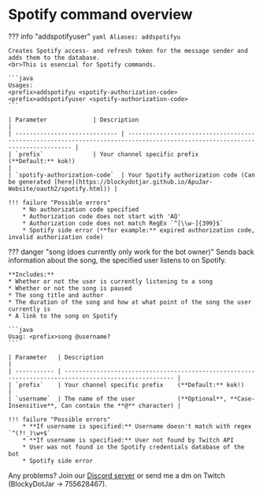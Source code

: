 # Spotify command overview

??? info "addspotifyuser"
    ```yaml
    Aliases: addspotifyu
    ```

    Creates Spotify access- and refresh token for the message sender and adds them to the database.
    <br>This is esencial for Spotify commands.

    ```java
    Usages:
    <prefix>addspotifyu <spotify-authorization-code>
    <prefix>addspotifyuser <spotify-authorization-code>
    ```

    | Parameter   		    | Description                                                                                                                  |
    | ----------------------------- | ---------------------------------------------------------------------------------------------------------------------------- |
    | `prefix`    		    | Your channel specific prefix    (**Default:** kok!)                                                   			   |
    | `spotify-authorization-code`  | Your Spotify authorization code (Can be generated [here](https://blockydotjar.github.io/ApuJar-Website/oauth2/spotify.html)) |

    !!! failure "Possible errors"
        * No authorization code specified
        * Authorization code does not start with 'AQ'
        * Authorization code does not match RegEx `^[\\w-]{399}$`
        * Spotify side error (**for example:** expired authorization code, invalid authorization code)


??? danger "song (does currently only work for the bot owner)"
    Sends back information about the song, the specified user listens to on Spotify.

    **Includes:**
    * Whether or not the user is currently listening to a song
    * Whether or not the song is paused
    * The song title and author
    * The duration of the song and how at what point of the song the user currently is
    * A link to the song on Spotify

    ```java
    Usag: <prefix>song @username?
    ```

    | Parameter   | Description                                                                                           |
    | ----------- | ----------------------------------------------------------------------------------------------------- |
    | `prefix`    | Your channel specific prefix    (**Default:** kok!)                                 		  |
    | `username`  | The name of the user            (**Optional**, **Case-Insensitive**, Can contain the **@** character) |

    !!! failure "Possible errors"
        * **If username is specified:** Username doesn't match with regex `^(?!_)\w+$`
        * **If username is specified:** User not found by Twitch API
        * User was not found in the Spotify credentials database of the bot
	    * Spotify side error

Any problems? Join our [Discord server](https://discord.gg/FnGFbzCw2r) or send me a dm on Twitch (BlockyDotJar -> 755628467).